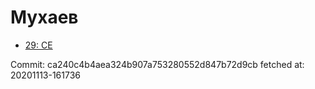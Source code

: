 # Мухаев
- [29: CE](29.md)

Commit: ca240c4b4aea324b907a753280552d847b72d9cb
 fetched at: 20201113-161736
